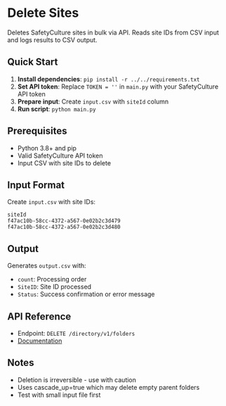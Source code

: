# Delete Sites

Deletes SafetyCulture sites in bulk via API. Reads site IDs from CSV input and logs results to CSV output.

## Quick Start

1. **Install dependencies**: `pip install -r ../../requirements.txt`
2. **Set API token**: Replace `TOKEN = ''` in `main.py` with your SafetyCulture API token
3. **Prepare input**: Create `input.csv` with `siteId` column
4. **Run script**: `python main.py`

## Prerequisites

- Python 3.8+ and pip
- Valid SafetyCulture API token
- Input CSV with site IDs to delete

## Input Format

Create `input.csv` with site IDs:
```csv
siteId
f47ac10b-58cc-4372-a567-0e02b2c3d479
f47ac10b-58cc-4372-a567-0e02b2c3d480
```

## Output

Generates `output.csv` with:
- `count`: Processing order
- `SiteID`: Site ID processed
- `Status`: Success confirmation or error message

## API Reference

- Endpoint: `DELETE /directory/v1/folders`
- [Documentation](https://developer.safetyculture.com/reference/directoryservice_deletefolders)

## Notes

- Deletion is irreversible - use with caution
- Uses cascade_up=true which may delete empty parent folders
- Test with small input file first

